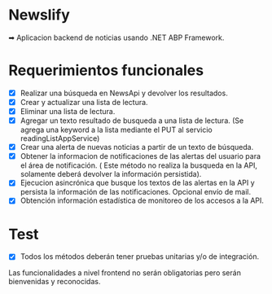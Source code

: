 # Newslify
➡ Aplicacion backend de noticias usando .NET ABP Framework.   

# Requerimientos funcionales
- [X] Realizar una búsqueda en NewsApi y devolver los resultados.   
- [X] Crear y actualizar una lista de lectura.   
- [X] Eliminar una lista de lectura.   
- [X] Agregar un texto resultado de busqueda a una lista de lectura. (Se agrega una keyword a la lista mediante el PUT al servicio readingListAppService)   
- [X] Crear una alerta de nuevas noticias a partir de un texto de búsqueda.   
- [X] Obtener la informacion de notificaciones de las alertas del usuario para el área de notificación. ( Este método no realiza la busqueda en la API, solamente deberá devolver la información persistida).   
- [X] Ejecucion asincrónica que busque los textos de las alertas en la API y persista la información de las notificaciones. Opcional envío de mail.   
- [X]  Obtención información estadística de monitoreo de los accesos a la API. 

# Test
- [X]  Todos los métodos deberán tener pruebas unitarias y/o de integración.   

Las funcionalidades a nivel frontend no serán obligatorias pero serán bienvenidas y reconocidas.

